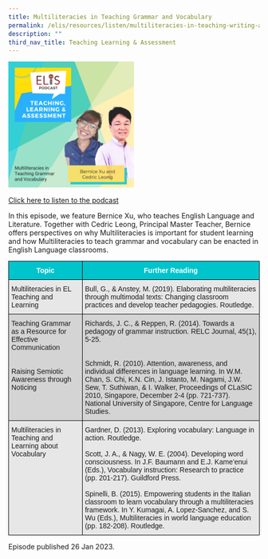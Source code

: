 ```yaml
---
title: Multiliteracies in Teaching Grammar and Vocabulary
permalink: /elis/resources/listen/multiliteracies-in-teaching-writing-and-vocabulary/
description: ""
third_nav_title: Teaching Learning & Assessment
---
```

<img src="/images/Multiliteracies%20in%20Teaching%20Grammar%20and%20Vocabulary.png" 
     style="width:50%">
		 
<a href="https://open.spotify.com/episode/4EpC7fBu9w3O4ekwjl5Cel?go=1&sp_cid=e24597e8e622a1c8c0ffad0fc2d6676c&utm_source=embed_player_p&utm_medium=desktop">Click here to listen to the podcast</a>

In this episode, we feature Bernice Xu, who teaches English Language and Literature. Together with Cedric Leong, Principal Master Teacher, Bernice offers perspectives on why Multiliteracies is important for student learning and how Multiliteracies to teach grammar and vocabulary can be enacted in English Language classrooms. 

<style type="text/css">
.tg  {border-collapse:collapse;border-spacing:0;}
.tg td{border-color:black;border-style:solid;border-width:1px;font-family:Arial, sans-serif;font-size:14px;
  overflow:hidden;padding:10px 5px;word-break:normal;}
.tg th{border-color:black;border-style:solid;border-width:1px;font-family:Arial, sans-serif;font-size:14px;
  font-weight:normal;overflow:hidden;padding:10px 5px;word-break:normal;}
.tg .tg-htg2{background-color:#00C4CC;color:#FFF;font-weight:bold;text-align:center;vertical-align:middle}
.tg .tg-ag2m{background-color:#E7E7E7;text-align:left;vertical-align:top}
.tg .tg-rfng{background-color:#D4D4D4;text-align:left;vertical-align:top}
</style>
<table class="tg">
<thead>
  <tr>
    <th class="tg-htg2"><span style="font-weight:600;color:#FFF;background-color:#00C4CC">Topic</span></th>
    <th class="tg-htg2"><span style="font-weight:600;color:#FFF;background-color:#00C4CC">Further Reading</span></th>
  </tr>
</thead>
<tbody>
  <tr>
    <td class="tg-ag2m">Multiliteracies in EL Teaching and Learning</td>
    <td class="tg-ag2m">Bull, G., &amp; Anstey, M. (2019). Elaborating multiliteracies through multimodal texts: Changing classroom practices and develop teacher pedagogies. Routledge.</td>
  </tr>
  <tr>
    <td class="tg-rfng">Teaching Grammar as a Resource for Effective Communication<br><br><br>Raising Semiotic Awareness through Noticing</td>
    <td class="tg-rfng">Richards, J. C., &amp; Reppen, R. (2014). Towards a pedagogy of grammar instruction. RELC Journal, 45(1), 5-25.<br><br><br>Schmidt, R. (2010). Attention, awareness, and individual differences in language learning. In W.M. Chan, S. Chi, K.N. Cin, J. Istanto, M. Nagami, J.W. Sew, T. Suthiwan, &amp; I. Walker, Proceedings of CLaSIC 2010, Singapore, December 2-4 (pp. 721-737). National University of Singapore, Centre for Language Studies.</td>
  </tr>
  <tr>
    <td class="tg-ag2m">Multiliteracies in Teaching and Learning about Vocabulary</td>
    <td class="tg-ag2m">Gardner, D. (2013). Exploring vocabulary: Language in action. Routledge.<br><br>Scott, J. A., &amp; Nagy, W. E. (2004). Developing word consciousness. In J.F. Baumann and E.J. Kame’enui (Eds.), Vocabulary instruction: Research to practice (pp. 201-217). Guildford Press.<br><br>Spinelli, B. (2015). Empowering students in the Italian classroom to learn vocabulary through a multiliteracies framework. In Y. Kumagai, A. Lopez-Sanchez, and S. Wu (Eds.), Multiliteracies in world language education (pp. 182-208). Routledge.</td>
  </tr>
</tbody>
</table>

Episode published 26 Jan 2023.